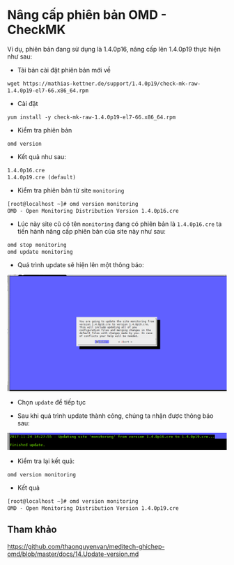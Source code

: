 # Nâng cấp phiên bản OMD - CheckMK

Ví dụ, phiên bản đang sử dụng là 1.4.0p16, nâng cấp lên 1.4.0p19 thực hiện như sau:

- Tải bản cài đặt phiên bản mới về

```
wget https://mathias-kettner.de/support/1.4.0p19/check-mk-raw-1.4.0p19-el7-66.x86_64.rpm
```

- Cài đặt 

```
yum install -y check-mk-raw-1.4.0p19-el7-66.x86_64.rpm
```

- Kiểm tra phiên bản 

```
omd version
```

- Kết quả như sau:

```
1.4.0p16.cre
1.4.0p19.cre (default)
```

- Kiểm tra phiên bản từ site `monitoring`

```
[root@localhost ~]# omd version monitoring
OMD - Open Monitoring Distribution Version 1.4.0p16.cre
```

- Lúc này site cũ có tên `monitoring` đang có phiên bản là `1.4.0p16.cre` ta tiến hành nâng cấp phiên bản của site này như sau:

```
omd stop monitoring
omd update monitoring
```

- Quá trình update sẽ hiện lên một thông báo:

<img src="img/192.jpg">

- Chọn `update` để tiếp tục

- Sau khi quá trình update thành công, chúng ta nhận được thông báo sau:

<img src="img/193.jpg">

- Kiểm tra lại kết quả:

```
omd version monitoring
```

- Kết quả 

```
[root@localhost ~]# omd version monitoring
OMD - Open Monitoring Distribution Version 1.4.0p19.cre
```

## Tham khảo

https://github.com/thaonguyenvan/meditech-ghichep-omd/blob/master/docs/14.Update-version.md